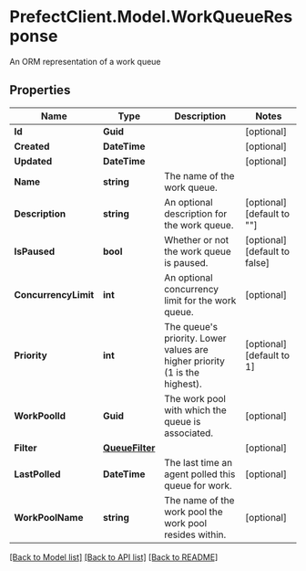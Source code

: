 # PrefectClient.Model.WorkQueueResponse
An ORM representation of a work queue

## Properties

Name | Type | Description | Notes
------------ | ------------- | ------------- | -------------
**Id** | **Guid** |  | [optional] 
**Created** | **DateTime** |  | [optional] 
**Updated** | **DateTime** |  | [optional] 
**Name** | **string** | The name of the work queue. | 
**Description** | **string** | An optional description for the work queue. | [optional] [default to ""]
**IsPaused** | **bool** | Whether or not the work queue is paused. | [optional] [default to false]
**ConcurrencyLimit** | **int** | An optional concurrency limit for the work queue. | [optional] 
**Priority** | **int** | The queue&#39;s priority. Lower values are higher priority (1 is the highest). | [optional] [default to 1]
**WorkPoolId** | **Guid** | The work pool with which the queue is associated. | [optional] 
**Filter** | [**QueueFilter**](QueueFilter.md) |  | [optional] 
**LastPolled** | **DateTime** | The last time an agent polled this queue for work. | [optional] 
**WorkPoolName** | **string** | The name of the work pool the work pool resides within. | [optional] 

[[Back to Model list]](../README.md#documentation-for-models) [[Back to API list]](../README.md#documentation-for-api-endpoints) [[Back to README]](../README.md)

